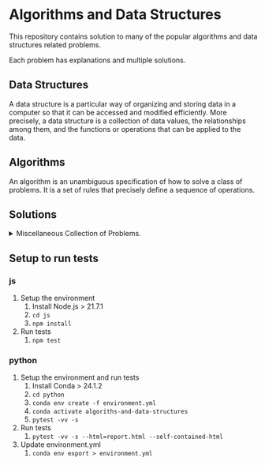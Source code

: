 # Algorithms and Data Structures

This repository contains solution to many of the
popular algorithms and data structures related problems.

Each problem has explanations and multiple solutions.

## Data Structures

A data structure is a particular way of organizing and storing data in a computer so that it can
be accessed and modified efficiently. More precisely, a data structure is a collection of data
values, the relationships among them, and the functions or operations that can be applied to
the data.

## Algorithms

An algorithm is an unambiguous specification of how to solve a class of problems. It is
a set of rules that precisely define a sequence of operations.

## Solutions

<details>
	<summary> Miscellaneous Collection of Problems.
 </summary>

### Problems

| No. | Title                                                                                    | Difficulty | Topics             |
| --: | :--------------------------------------------------------------------------------------- | :--------- | :----------------- |
|   1 | [Reverse String](/js/excercises/reversestring/)                                          | Easy       |                    |
|   2 | [Palindromes](/js/excercises/palindrome)                                                 | Easy       |                    |
|   3 | [Reverse Integer](/js/excercises/reverseint)                                             | Easy       |                    |
|   4 | [Max Chars](/js/excercises/maxchar)                                                      | Easy       |                    |
|   5 | [Classic FizzBuzz](/js/excercises/fizzbuzz)                                              | Easy       |                    |
|   6 | [Array Chunk](/js/excercises/chunk)                                                      | Easy       |                    |
|   7 | [Anagrams](/js/excercises/anagrams)                                                      | Easy       |                    |
|   8 | [Sentence Capitalization](/js/excercises/capitalize)                                     | Easy       |                    |
|   9 | [Printing Steps](/js/excercises/steps)                                                   | Easy       |                    |
|  10 | [Two-Sided Steps- Pyramids](/js/excercises/pyramid)                                      | Medium     |                    |
|  11 | [Find The Vowels](/js/excercises/vowels)                                                 | Easy       |                    |
|  12 | [Matrix Spiral](/js/excercises/matrix)                                                   | Medium     |                    |
|  13 | [Events](/js/excercises/events)                                                          | Easy       |                    |
|  14 | [Fibonacci Series](/js/excercises/fib)                                                   | Easy       |                    |
|  15 | [Queue](/js/excercises/queue)                                                            | Easy       |                    |
|  16 | [Weaving Queue](/js/excercises/weave)                                                    | Easy       |                    |
|  17 | [Stack](/js/excercises/stack)                                                            | Easy       |                    |
|  18 | [Queue Using Stack](/js/excercises/qfroms)                                               | Easy       |                    |
|  19 | [Linked List](/js/excercises/linkedlist)                                                 | Medium     |                    |
|  20 | [Midpoint In Linked List](/js/excercises/midpointInLinkedList)                           | Easy       | 2 pointers         |
|  21 | [Check If Circular Linked List](/js/excercises/circularLinkedList)                       | Easy       | 2 pointers         |
|  22 | [Get Node from N position from Last Node Linked List](/js/excercises/fromLastLinkedList) | Easy       | 2 pointers         |
|  23 | [Building a Tree](/js/excercises/tree)                                                   | Easy       |                    |
|  24 | [Finding the width at each level in a tree](/js/excercises/levelWidth)                   | Medium     |                    |
|  25 | [Binary Search tree](/js/excercises/bst)                                                 | Medium     |                    |
|  26 | [Default Arguments](/js/excercises/defaultArgs)                                          | Medium     | closures           |
|  27 | [8 Queens](/js/excercises/8queens)                                                       | Medium     | backtracking       |
|  28 | [Stocks Profit](/js/excercises/profitsTarget)                                            | Medium     | hashing            |
|  29 | [Efficient Teams](/js/excercises/efficientTeams)                                         | Medium     | dp,pattern problem |

</details>

## Setup to run tests

### js

1. Setup the environment
   1. Install Node.js > 21.7.1
   2. `cd js`
   3. `npm install`
2. Run tests
   1. `npm test`

### python

1. Setup the environment and run tests
   1. Install Conda > 24.1.2
   2. `cd python`
   3. `conda env create -f environment.yml`
   4. `conda activate algoriths-and-data-structures`
   5. `pytest -vv -s`
2. Run tests
   1. `pytest -vv -s --html=report.html --self-contained-html`
3. Update environment.yml
   1. `conda env export > environment.yml`
